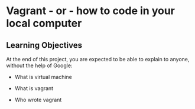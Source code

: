 # Vagrant - or - how to code in your local computer
## Learning Objectives
At the end of this project, you are expected to be able to explain to anyone, without the help of Google:

* What is virtual machine

* What is vagrant

* Who wrote vagrant

